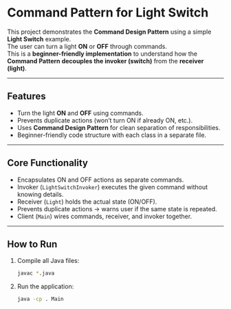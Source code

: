 # Command Pattern for Light Switch  

This project demonstrates the **Command Design Pattern** using a simple **Light Switch** example.  
The user can turn a light **ON** or **OFF** through commands.  
This is a **beginner-friendly implementation** to understand how the **Command Pattern decouples the invoker (switch)** from the **receiver (light)**.  

---

## Features  
- Turn the light **ON** and **OFF** using commands.  
- Prevents duplicate actions (won’t turn ON if already ON, etc.).  
- Uses **Command Design Pattern** for clean separation of responsibilities.  
- Beginner-friendly code structure with each class in a separate file.  

---

## Core Functionality  
- Encapsulates ON and OFF actions as separate commands.  
- Invoker (`LightSwitchInvoker`) executes the given command without knowing details.  
- Receiver (`Light`) holds the actual state (ON/OFF).  
- Prevents duplicate actions → warns user if the same state is repeated.  
- Client (`Main`) wires commands, receiver, and invoker together.  

---

## How to Run  

1. Compile all Java files:  
   ```bash
   javac *.java

2. Run the application:
   ```bash
   java -cp . Main

